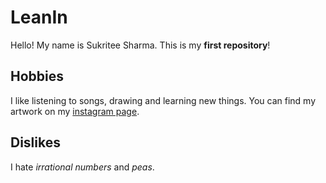 # LeanIn
Hello! My name is Sukritee Sharma. This is my **first repository**! 

## Hobbies
I like listening to songs, drawing and learning new things. You can find my artwork on my [instagram page](https://www.instagram.com/sukritee_sharma/).

## Dislikes
I hate *irrational numbers* and *peas*.
